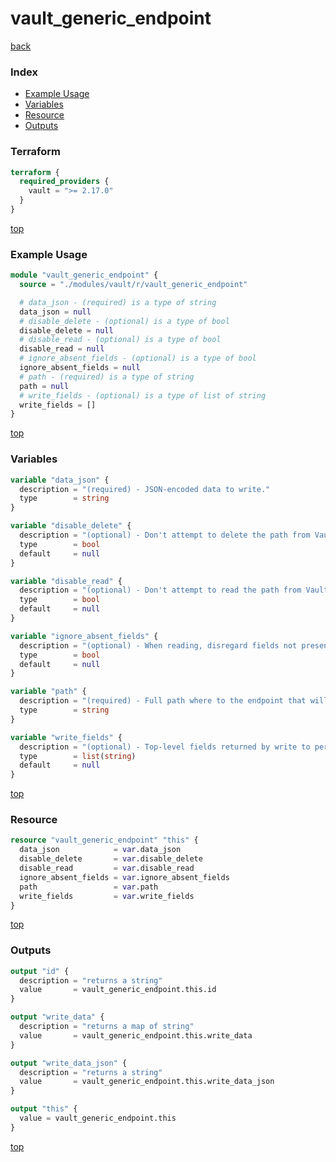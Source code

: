 # vault_generic_endpoint

[back](../vault.md)

### Index

- [Example Usage](#example-usage)
- [Variables](#variables)
- [Resource](#resource)
- [Outputs](#outputs)

### Terraform

```terraform
terraform {
  required_providers {
    vault = ">= 2.17.0"
  }
}
```

[top](#index)

### Example Usage

```terraform
module "vault_generic_endpoint" {
  source = "./modules/vault/r/vault_generic_endpoint"

  # data_json - (required) is a type of string
  data_json = null
  # disable_delete - (optional) is a type of bool
  disable_delete = null
  # disable_read - (optional) is a type of bool
  disable_read = null
  # ignore_absent_fields - (optional) is a type of bool
  ignore_absent_fields = null
  # path - (required) is a type of string
  path = null
  # write_fields - (optional) is a type of list of string
  write_fields = []
}
```

[top](#index)

### Variables

```terraform
variable "data_json" {
  description = "(required) - JSON-encoded data to write."
  type        = string
}

variable "disable_delete" {
  description = "(optional) - Don't attempt to delete the path from Vault if true"
  type        = bool
  default     = null
}

variable "disable_read" {
  description = "(optional) - Don't attempt to read the path from Vault if true; drift won't be detected"
  type        = bool
  default     = null
}

variable "ignore_absent_fields" {
  description = "(optional) - When reading, disregard fields not present in data_json"
  type        = bool
  default     = null
}

variable "path" {
  description = "(required) - Full path where to the endpoint that will be written"
  type        = string
}

variable "write_fields" {
  description = "(optional) - Top-level fields returned by write to persist in state"
  type        = list(string)
  default     = null
}
```

[top](#index)

### Resource

```terraform
resource "vault_generic_endpoint" "this" {
  data_json            = var.data_json
  disable_delete       = var.disable_delete
  disable_read         = var.disable_read
  ignore_absent_fields = var.ignore_absent_fields
  path                 = var.path
  write_fields         = var.write_fields
}
```

[top](#index)

### Outputs

```terraform
output "id" {
  description = "returns a string"
  value       = vault_generic_endpoint.this.id
}

output "write_data" {
  description = "returns a map of string"
  value       = vault_generic_endpoint.this.write_data
}

output "write_data_json" {
  description = "returns a string"
  value       = vault_generic_endpoint.this.write_data_json
}

output "this" {
  value = vault_generic_endpoint.this
}
```

[top](#index)